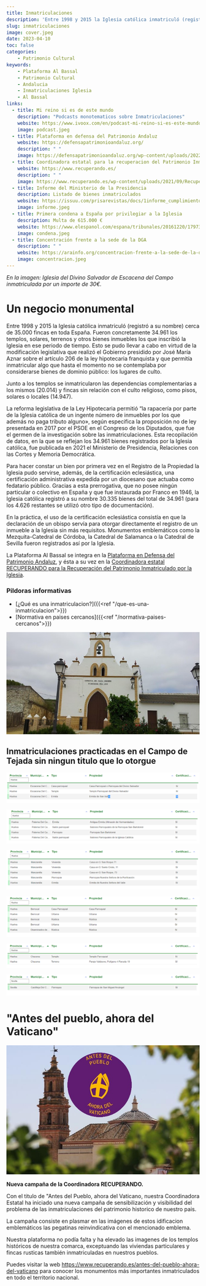 ```yaml
---
title: Inmatriculaciones
description: 'Entre 1998 y 2015 la Iglesia católica inmatriculó (registró a su nombre) cerca de 35.000 fincas en toda España. Fueron concretamente 34.961 los templos, solares, terrenos y otros bienes inmuebles los que inscribió la Iglesia en ese periodo de tiempo. Esto se pudo llevar a cabo en virtud de la modificación legislativa que realizó el Gobierno presidido por José María Aznar sobre el artículo 206 de la ley hipotecaria franquista y que permitía inmatricular algo que hasta el momento no se contemplaba por considerarse bienes de dominio público: los lugares de culto.'
slug: inmatriculaciones
image: cover.jpeg
date: 2023-04-10
toc: false
categories:
    - Patrimonio Cultural
keywords: 
    - Plataforma Al Bassal
    - Patrimonio Cultural
    - Andalucia
    - Inmatriculaciones Iglesia
    - Al Bassal
links:
  - title: Mi reino si es de este mundo
    description: "Podcasts monotematicos sobre Inmatriculaciones"
    website: https://www.ivoox.com/en/podcast-mi-reino-si-es-este-mundo_sq_f11864620_1.html
    image: podcast.jpeg
  - title: Plataforma en defensa del Patrimonio Andaluz
    website: https://defensapatrimonioandaluz.org/
    description: " "
    image: https://defensapatrimonioandaluz.org/wp-content/uploads/2022/10/cropped-logo-PDPA.png
  - title: Coordinadora estatal para la recuperacion del Patrimonio Inmatriculado por la Iglesia
    website: https://www.recuperando.es/
    description: " "
    image: https://www.recuperando.es/wp-content/uploads/2021/09/Recuperando-cabecera-e1631871607321.jpg.webp
  - title: Informe del Ministerio de la Presidencia
    description: Listado de bienes inmatriculados
    website: https://issuu.com/prisarevistas/docs/1informe_cumplimiento_-_documentacio_n_registrada_
    image: informe.jpeg
  - title: Primera condena a España por privilegiar a la Iglesia
    description: Multa de 615.000 €
    website: https://www.elespanol.com/espana/tribunales/20161220/179733079_0.html
    image: condena.jpeg
  - title: Concentración frente a la sede de la DGA
    description: " "
    website: https://arainfo.org/concentracion-frente-a-la-sede-de-la-dga-para-exigir-que-se-cumplan-los-compromisos-en-materia-de-inmatriculaciones/
    image: concentracion.jpeg
---
```

_En la imagen: Iglesia del Divino Salvador de Escacena del Campo inmatriculada por un importe de 30€._

# Un negocio monumental
Entre 1998 y 2015 la Iglesia católica inmatriculó (registró a su nombre) cerca de 35.000 fincas en toda España. Fueron concretamente 34.961 los templos, solares, terrenos y otros bienes inmuebles los que inscribió la Iglesia en ese periodo de tiempo. Esto se pudo llevar a cabo en virtud de la modificación legislativa que realizó el Gobierno presidido por José María Aznar sobre el artículo 206 de la ley hipotecaria franquista y que permitía inmatricular algo que hasta el momento no se contemplaba por considerarse bienes de dominio público: los lugares de culto.

Junto a los templos se inmatricularon las dependencias complementarias a los mismos (20.014) y fincas sin relación con el culto religioso, como pisos, solares o locales (14.947).

La reforma legislativa de la Ley Hipotecaria permitió “la rapacería por parte de la Iglesia católica de un ingente número de inmuebles por los que además no paga tributo alguno», según especifica la proposición no de ley presentada en 2017 por el PSOE en el Congreso de los Diputados, que fue el germen de la investigación sobre las inmatriculaciones. Esta recopilación de datos, en la que se reflejan los 34.961 bienes registrados por la Iglesia católica, fue publicada en 2021 el Ministerio de Presidencia, Relaciones con las Cortes y Memoria Democrática.

Para hacer constar un bien por primera vez en el Registro de la Propiedad la Iglesia pudo servirse, además, de la certificación eclesiástica, una certificación administrativa expedida por un diocesano que actuaba como fedatario público. Gracias a esta prerrogativa, que no posee ningún particular o colectivo en España y que fue instaurada por Franco en 1946, la Iglesia católica registró a su nombre 30.335 bienes del total de 34.961 (para los 4.626 restantes se utilizó otro tipo de documentación).

En la práctica, el uso de la certificación eclesiástica consistía en que la declaración de un obispo servía para otorgar directamente el registro de un inmueble a la Iglesia sin más requisitos. Monumentos emblemáticos como la Mezquita-Catedral de Córdoba, la Catedral de Salamanca o la Catedral de Sevilla fueron registrados así por la Iglesia.

La Plataforma Al Bassal se integra en la [Plataforma en Defensa del Patrimonio Andaluz](https://www.facebook.com/defensapatrimonioandaluz/), y ésta a su vez en la [Coordinadora estatal RECUPERANDO para la Recuperación del Patrimonio Inmatriculado por la Iglesia](https://www.recuperando.es/).


### Pildoras informativas
* [¿Qué es una inmatriculacion?]({{<ref "/que-es-una-inmatriculacion">}})
* [Normativa en paises cercanos]({{<ref "/normativa-paises-cercanos">}})

![La Ermita de San Isidro, en Tejada la Nueva , fue inmatriculada a pesar de que se encuentra sobre vía pecuaria de titularidad pública.](ermita-san-isidro.jpeg)

## Inmatriculaciones practicadas en el Campo de Tejada sin ningun titulo que lo otorgue

![Escacena del Campo](inmatriculaciones-escacena.png)

![Paterna del Campo](inmatriculaciones-paterna.png)

![Manzanilla](inmatriculaciones-manzanilla.png)

![Berrocal](inmatriculaciones-berrocal.png)

![Chucena](inmatriculaciones-chucena.png)

![Castilleja del Campo](inmatriculaciones-castilleja.png)


# "Antes del pueblo, ahora del Vaticano"
![](antes-del-pueblo.jpeg)

**Nueva campaña de la Coordinadora RECUPERANDO.**

Con el titulo de "Antes del Pueblo, ahora del Vaticano, nuestra Coordinadora Estatal ha iniciado una nueva campaña de sensibilización y visibilidad del problema de las inmatriculaciones del patrimonio historico de nuestro pais.

La campaña consiste en plasmar en las imágenes de estos idificacion emblemáticos las pegatinas reinvindicativa con el mencionado emblema.

Nuestra plataforma no podía falta y ha elevado las imagenes de los templos históricos de nuestra comarca, exceptuando las viviendas particulares y fincas rusticas también inmatriculadas en nuestros pueblos.

Puedes visitar la web https://www.recuperando.es/antes-del-pueblo-ahora-del-vaticano para conocer los monumentos más importantes inmatriculados en todo el territorio nacional.